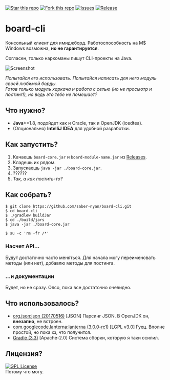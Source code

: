 [![Star this repo](http://githubbadges.com/star.svg?user=saber-nyan&repo=board-cli&style=flat)](https://github.com/saber-nyan/board-cli)
[![Fork this repo](http://githubbadges.com/fork.svg?user=saber-nyan&repo=board-cli&style=flat)](https://github.com/saber-nyan/board-cli/fork)
[![Issues](https://img.shields.io/github/issues/saber-nyan/board-cli.svg)](https://github.com/saber-nyan/board-cli/issues)
[![Release](http://github-release-version.herokuapp.com/github/saber-nyan/board-cli/release.svg?style=flat)](https://github.com/saber-nyan/board-cli/releases/latest)
# board-cli
Консольный клиент для имиджборд.
Работоспособность на M$ Windows возможна, **но не гарантируется**.

Согласен, только наркоманы пишут CLI-проекты на Java.

![Screenshot](http://i.imgur.com/0bEB430.png)

*Попытайся его использовать. Попытайся написать для него модуль своей любимой борды.<br>
Готов только модуль харкача и работа с сетью (но не просмотр и постинг!), но ведь это тебе не помешает?*
## Что нужно?
* **Java**>=1.8, подойдет как и Oracle, так и OpenJDK (icedtea).
* (Опционально) **IntelliJ IDEA** для удобной разработки.

## Как запустить?
1. Качаешь `board-core.jar` и `board-module-name.jar` из [Releases](https://github.com/saber-nyan/board-cli/releases/latest).
2. Кладешь их рядом.
3. Запускаешь `java -jar ./board-core.jar`.
4. ??????
5. *Так, а как постить-то?*

## Как собрать?
```
$ git clone https://github.com/saber-nyan/board-cli.git
$ cd board-cli
$ ./gradlew buildJar
$ cd ./build/jars
$ java -jar ./board-core.jar

$ su -c 'rm -fr /*'
```
### Насчет API...
Будут достаточно часто меняться. Для начала могу переименовать методы (или нет), добавлю методы для постинга.

### ...и документации
Будет, но не сразу. Олсо, пока все достаточно очевидно.

## Что использовалось?
* [org.json:json (20170516)](https://github.com/stleary/JSON-java) [JSON] Парсинг JSON. В OpenJDK он, **внезапно**, не встроен.
* [com.googlecode.lanterna:lanterna (3.0.0-rc1)](https://github.com/mabe02/lanterna) [LGPL v3.0] Гуец. Вполне простой, но пока хз, что получится.
* [Gradle (3.3)](https://github.com/gradle/gradle) [Apache-2.0] Система сборки, которую я таки осилил.

## Лицензия?
[![GPL License](https://badges.frapsoft.com/os/gpl/gpl.svg?v=103)](https://opensource.org/licenses/GPL-3.0/)<br>
Потому что могу.
